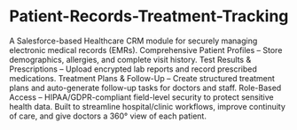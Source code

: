 # Patient-Records-Treatment-Tracking
A Salesforce-based Healthcare CRM module for securely managing electronic medical records (EMRs).
Comprehensive Patient Profiles – Store demographics, allergies, and complete visit history.
Test Results & Prescriptions – Upload encrypted lab reports and record prescribed medications.
Treatment Plans & Follow-Up – Create structured treatment plans and auto-generate follow-up tasks for doctors and staff.
Role-Based Access – HIPAA/GDPR-compliant field-level security to protect sensitive health data.
Built to streamline hospital/clinic workflows, improve continuity of care, and give doctors a 360° view of each patient.
